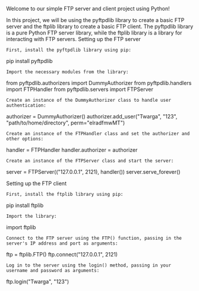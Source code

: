 Welcome to our simple FTP server and client project using Python!

In this project, we will be using the pyftpdlib library to create a basic FTP server and the ftplib library to create a basic FTP client. The pyftpdlib library is a pure Python FTP server library, while the ftplib library is a library for interacting with FTP servers.
Setting up the FTP server

    First, install the pyftpdlib library using pip:

pip install pyftpdlib

    Import the necessary modules from the library:

from pyftpdlib.authorizers import DummyAuthorizer
from pyftpdlib.handlers import FTPHandler
from pyftpdlib.servers import FTPServer

    Create an instance of the DummyAuthorizer class to handle user authentication:

authorizer = DummyAuthorizer()
authorizer.add_user("Twarga", "123", "path/to/home/directory", perm="elradfmwMT")

    Create an instance of the FTPHandler class and set the authorizer and other options:

handler = FTPHandler
handler.authorizer = authorizer

    Create an instance of the FTPServer class and start the server:

server = FTPServer(("127.0.0.1", 2121), handler())
server.serve_forever()

Setting up the FTP client

    First, install the ftplib library using pip:

pip install ftplib

    Import the library:

import ftplib

    Connect to the FTP server using the FTP() function, passing in the server's IP address and port as arguments:

ftp = ftplib.FTP()
ftp.connect("127.0.0.1", 2121)

    Log in to the server using the login() method, passing in your username and password as arguments:

ftp.login("Twarga", "123")
